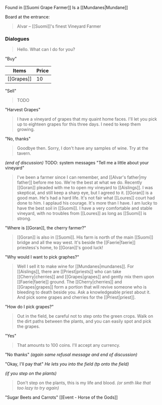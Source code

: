 Found in [[Suomi Grape Farmer]]
Is a [[Mundanes|Mundane]]

Board at the entrance:
> Alvar – [[Suomi]]'s finest Vineyard Farmer


### Dialogues

> Hello. What can I do for you?

"Buy"

| Items      | Price |
| ---------- | ----- |
| [[Grapes]] | 10    |

"Sell"
> TODO

"Harvest Grapes"
> I have a vineyard of grapes that my quaint home faces. I'll let you pick up to eighteen grapes for this three days. I need to keep them growing.

"No, thanks"
> Goodbye then. Sorry, I don't have any samples of wine. Try at the tavern.

*(end of discussion)*
TODO: system messages
"Tell me a little about your vineyard"
> I've been a farmer since I can remember, and [[Alvar's father|my father]] before me too. We're the best at what we do.
> Recently [[Goran]] pleaded with me to open my vineyard to [[Aislings]]. I was skeptical, and still keep a sharp eye, but I agreed to it. [[Goran]] is a good man. He's had a hard life. It's not fair what [[Loures]] court had done to him.
> I applaud his courage. It's more than I have. I am lucky to have the best soil in [[Suomi]]. I have a very comfortable and stable vineyard, with no troubles from [[Loures]] as long as [[Suomi]] is strong.

"Where is [[Goran]], the cherry farmer?"
> [[Goran]] is also in [[Suomi]]. His farm is north of the main [[Suomi]] bridge and all the way west. It's beside the [[Faerie|faerie]] priestess's home, to [[Goran]]'s good luck!

"Why would I want to pick graphes?"
> Well I sell it to make wine for [[Mundanes|mundanes]]. For [[Aislings]], there are [[Priest|priests]] who can take [[Cherry|cherries]] and [[Grapes|grapes]] and gently mix them upon [[Faerie|faerie]] ground. The [[Cherry|cherries]] and [[Grapes|grapes]] form a portion that will revive someone who is bleeding to death beside you. Ask a knowledgeable priest about it.
> And pick some grapes and cherries for the [[Priest|priest]].

"How do I pick grapes?"
> Out in the field, be careful not to step onto the green crops. Walk on the dirt paths between the plants, and you can easily spot and pick the grapes.

"Yes"
> That amounts to 100 coins. I'll accept any currency.

"No thanks"
*(again same refusal message and end of discussion)*

"Okay, I'll pay that"
*He lets you into the field*
*(tp onto the field)*

*(if you step on the plants)*
> Don't step on the plants, this is my life and blood.
*(or smth like that too lazy to try again)*

"Sugar Beets and Carrots"
[[Event - Horse of the Gods]]